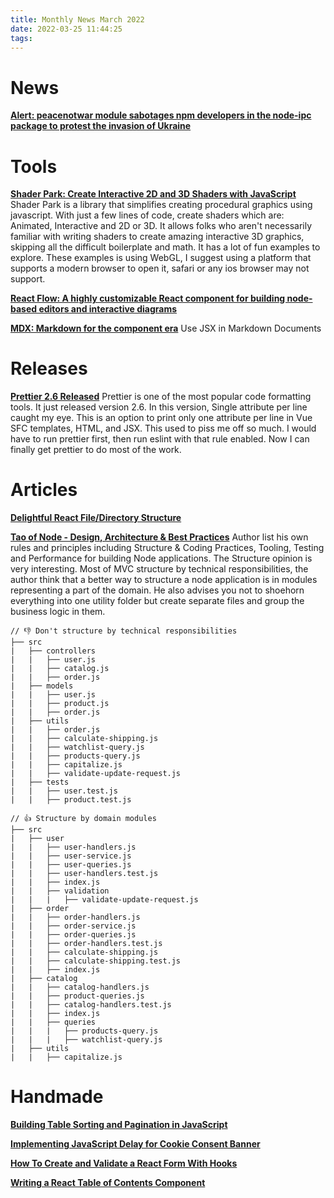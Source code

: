```yaml
---
title: Monthly News March 2022
date: 2022-03-25 11:44:25
tags:
---
```

# News
**[Alert: peacenotwar module sabotages npm developers in the node-ipc package to protest the invasion of Ukraine](https://snyk.io/blog/peacenotwar-malicious-npm-node-ipc-package-vulnerability/)**

# Tools
**[Shader Park: Create Interactive 2D and 3D Shaders with JavaScript](https://shaderpark.com/)**
Shader Park is a library that simplifies creating procedural graphics using javascript. With just a few lines of code, create shaders which are: Animated, Interactive and 2D or 3D.
It allows folks who aren't necessarily familiar with writing shaders to create amazing interactive 3D graphics, skipping all the difficult boilerplate and math.
It has a lot of fun examples to explore. These examples is using WebGL, I suggest using a platform that supports a modern browser to open it, safari or any ios browser may not support.

**[React Flow: A highly customizable React component for building node-based editors and interactive diagrams](https://reactflow.dev/docs/examples/overview/)**

**[MDX: Markdown for the component era](https://mdxjs.com/)**
Use JSX in Markdown Documents

<!-- more -->

# Releases
**[Prettier 2.6 Released](https://prettier.io/blog/2022/03/16/2.6.0.html)**
Prettier is one of the most popular code formatting tools. It just released version 2.6. In this version, Single attribute per line caught my eye. This is an option to print only one attribute per line in Vue SFC templates, HTML, and JSX. This used to piss me off so much. I would have to run prettier first, then run eslint with that rule enabled. Now I can finally get prettier to do most of the work.

# Articles


**[Delightful React File/Directory Structure](https://www.joshwcomeau.com/react/file-structure/)**



**[Tao of Node - Design, Architecture & Best Practices](https://alexkondov.com/tao-of-node/)**
Author list his own rules and principles including Structure & Coding Practices, Tooling, Testing and Performance for building Node applications.
The Structure opinion is very interesting. Most of MVC structure by technical responsibilities, the author think that a better way to structure a node application is in modules representing a part of the domain.
He also advises you not to shoehorn everything into one utility folder but create separate files and group the business logic in them.

```
// 👎 Don't structure by technical responsibilities
├── src
|   ├── controllers
|   |   ├── user.js
|   |   ├── catalog.js
|   |   ├── order.js
|   ├── models
|   |   ├── user.js
|   |   ├── product.js
|   |   ├── order.js
|   ├── utils
|   |   ├── order.js
|   |   ├── calculate-shipping.js
|   |   ├── watchlist-query.js
|   |   ├── products-query.js
|   |   ├── capitalize.js
|   |   ├── validate-update-request.js
|   ├── tests
|   |   ├── user.test.js
|   |   ├── product.test.js

// 👍 Structure by domain modules
├── src
|   ├── user
|   |   ├── user-handlers.js
|   |   ├── user-service.js
|   |   ├── user-queries.js
|   |   ├── user-handlers.test.js
|   |   ├── index.js
|   |   ├── validation
|   |   |   ├── validate-update-request.js
|   ├── order
|   |   ├── order-handlers.js
|   |   ├── order-service.js
|   |   ├── order-queries.js
|   |   ├── order-handlers.test.js
|   |   ├── calculate-shipping.js
|   |   ├── calculate-shipping.test.js
|   |   ├── index.js
|   ├── catalog
|   |   ├── catalog-handlers.js
|   |   ├── product-queries.js
|   |   ├── catalog-handlers.test.js
|   |   ├── index.js
|   |   ├── queries
|   |   |   ├── products-query.js
|   |   |   ├── watchlist-query.js
|   ├── utils
|   |   ├── capitalize.js

```

# Handmade
**[Building Table Sorting and Pagination in JavaScript](https://www.raymondcamden.com/2022/03/14/building-table-sorting-and-pagination-in-javascript)**

**[Implementing JavaScript Delay for Cookie Consent Banner](https://dariusz.wieckiewicz.org/en/implementing-js-delay-for-cookie-consent-banner/)**

**[How To Create and Validate a React Form With Hooks](https://www.telerik.com/blogs/how-to-create-validate-react-form-hooks)**

**[Writing a React Table of Contents Component](https://blog.eyas.sh/2022/03/react-toc/)**